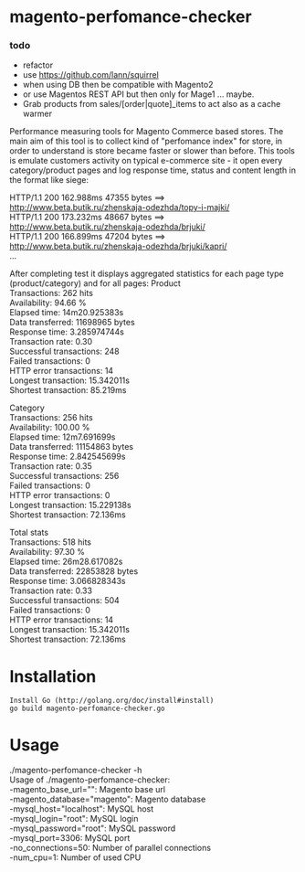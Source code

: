 magento-perfomance-checker
==========================

### todo 

- refactor
- use https://github.com/lann/squirrel
- when using DB then be compatible with Magento2
- or use Magentos REST API but then only for Mage1 ... maybe.
- Grab products from sales/[order|quote]_items to act also as a cache warmer

Performance measuring tools for Magento Commerce based stores. 
The main aim of this tool is to collect kind of "perfomance index" for store, in order to understand is store 
became faster or slower than before. 
This tools is emulate customers activity on typical e-commerce site - it open every 
category/product pages and log response time, status and content length in the format like siege:

HTTP/1.1 200  162.988ms 47355 bytes ==> http://www.beta.butik.ru/zhenskaja-odezhda/topy-i-majki/    
HTTP/1.1 200  173.232ms 48667 bytes ==> http://www.beta.butik.ru/zhenskaja-odezhda/brjuki/     
HTTP/1.1 200  166.899ms 47204 bytes ==> http://www.beta.butik.ru/zhenskaja-odezhda/brjuki/kapri/    
...

After completing test it displays aggregated statistics for each page type (product/category) and for all pages:
Product    
Transactions: 262 hits    
Availability: 94.66 %    
Elapsed time: 14m20.925383s     
Data transferred: 11698965 bytes    
Response time: 3.285974744s    
Transaction rate: 0.30     
Successful transactions: 248   
Failed transactions: 0     
HTTP error transactions: 14     
Longest transaction: 15.342011s      
Shortest transaction: 85.219ms     

Category     
Transactions: 256 hits    
Availability: 100.00 %    
Elapsed time: 12m7.691699s     
Data transferred: 11154863 bytes    
Response time: 2.842545699s    
Transaction rate: 0.35    
Successful transactions: 256    
Failed transactions: 0    
HTTP error transactions: 0    
Longest transaction: 15.229138s     
Shortest transaction: 72.136ms     
   
Total stats    
Transactions: 518 hits    
Availability: 97.30 %    
Elapsed time: 26m28.617082s      
Data transferred: 22853828 bytes     
Response time: 3.066828343s    
Transaction rate: 0.33    
Successful transactions: 504    
Failed transactions: 0    
HTTP error transactions: 14     
Longest transaction: 15.342011s     
Shortest transaction: 72.136ms      
   
# Installation   
    Install Go (http://golang.org/doc/install#install)   
    go build magento-perfomance-checker.go   
    
# Usage    
./magento-perfomance-checker -h    
Usage of ./magento-perfomance-checker:    
  -magento_base_url="": Magento base url    
  -magento_database="magento": Magento database    
  -mysql_host="localhost": MySQL host     
  -mysql_login="root": MySQL login     
  -mysql_password="root": MySQL password     
  -mysql_port=3306: MySQL port    
  -no_connections=50: Number of parallel connections    
  -num_cpu=1: Number of used CPU    
